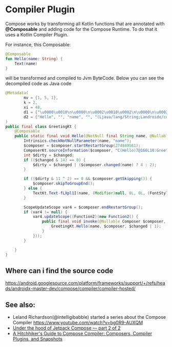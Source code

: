 # Compiler Plugin

Compose works by transforming all Kotlin functions that are annotated with **@Composable** and adding code for the Compose Runtime.
To do that it uses a Kotlin Compiler Plugin.


For instance, this Composable: 
```kotlin
@Composable
fun Hello(name: String) {
    Text(name)
}
```


will be transformed and compiled to Jvm ByteCode. Below you can see the decompiled code as Java code

```java
@Metadata(
        mv = {1, 5, 1},
        k = 2,
        xi = 48,
        d1 = {"\u0000\u0010\n\u0000\n\u0002\u0010\u0002\n\u0000\n\u0002\u0010\u000e\n\u0002\b\u0002\u001a\u0015\u0010\u0000\u001a\u00020\u00012\u0006\u0010\u0002\u001a\u00020\u0003H\u0007¢\u0006\u0002\u0010\u0004¨\u0006\u0005"},
        d2 = {"Hello", "", "name", "", "(Ljava/lang/String;Landroidx/compose/runtime/Composer;I)V", "app_debug"}
)
public final class GreetingKt {
    @Composable
    public static final void Hello(@NotNull final String name, @Nullable Composer $composer, final int $changed) {
        Intrinsics.checkNotNullParameter(name, "name");
        $composer = $composer.startRestartGroup(274849561);
        ComposerKt.sourceInformation($composer, "C(Hello)7@166L10:Greeting.kt#tlkiwl");
        int $dirty = $changed;
        if (($changed & 14) == 0) {
            $dirty = $changed | ($composer.changed(name) ? 4 : 2);
        }

        if (($dirty & 11 ^ 2) == 0 && $composer.getSkipping()) {
            $composer.skipToGroupEnd();
        } else {
            TextKt.Text-fLXpl1I(name, (Modifier)null, 0L, 0L, (FontStyle)null, (FontWeight)null, (FontFamily)null, 0L, (TextDecoration)null, (TextAlign)null, 0L, 0, false, 0, (Function1)null, (TextStyle)null, $composer, 14 & $dirty, 0, 65534);
        }

        ScopeUpdateScope var4 = $composer.endRestartGroup();
        if (var4 != null) {
            var4.updateScope((Function2)(new Function2() {
                public final void invoke(@Nullable Composer $composer, int $force) {
                    GreetingKt.Hello(name, $composer, $changed | 1);
                }
            }));
        }

    }
}
```


## Where can i find the source code
https://android.googlesource.com/platform/frameworks/support/+/refs/heads/androidx-master-dev/compose/compiler/compiler-hosted/


## See also:
* Leland Richardson(@intelligibabble) started a series about the Compose Compiler https://www.youtube.com/watch?v=bg0R9-AUXQM
* [Under the hood of Jetpack Compose — part 2 of 2](https://medium.com/androiddevelopers/under-the-hood-of-jetpack-compose-part-2-of-2-37b2c20c6cdd)
* [A Hitchhiker's Guide to Compose Compiler: Composers, Compiler Plugins, and Snapshots](https://www.droidcon.com/2022/06/28/ha-hitchhikers-guide-to-compose-compiler-composers-compiler-plugins-and-snapshots/)

